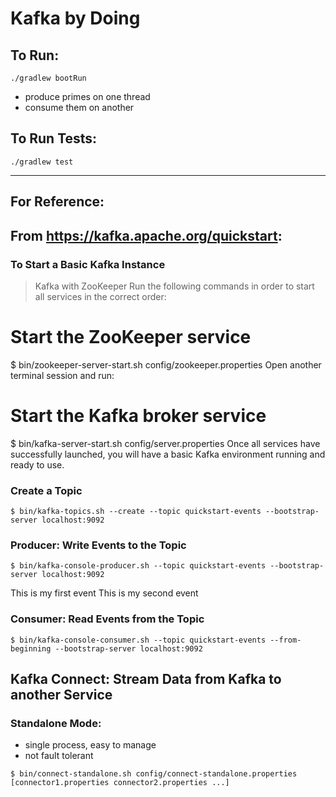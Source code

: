 # Kafka by Doing


## To Run:
```
./gradlew bootRun
```
- produce primes on one thread
- consume them on another

## To Run Tests:
```
./gradlew test
```

---
## For Reference:
## From https://kafka.apache.org/quickstart:
### To Start a Basic Kafka Instance
> Kafka with ZooKeeper
Run the following commands in order to start all services in the correct order:
# Start the ZooKeeper service
$ bin/zookeeper-server-start.sh config/zookeeper.properties
Open another terminal session and run:
# Start the Kafka broker service
$ bin/kafka-server-start.sh config/server.properties
Once all services have successfully launched, you will have a basic Kafka environment running and ready to use.


### Create a Topic
```
$ bin/kafka-topics.sh --create --topic quickstart-events --bootstrap-server localhost:9092
```

### Producer: Write Events to the Topic
```
$ bin/kafka-console-producer.sh --topic quickstart-events --bootstrap-server localhost:9092
```
This is my first event
This is my second event

### Consumer: Read Events from the Topic

```
$ bin/kafka-console-consumer.sh --topic quickstart-events --from-beginning --bootstrap-server localhost:9092
```

## Kafka Connect: Stream Data from Kafka to another Service

### Standalone Mode:
- single process, easy to manage
- not fault tolerant

```
$ bin/connect-standalone.sh config/connect-standalone.properties [connector1.properties connector2.properties ...]
```
